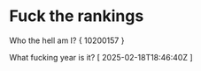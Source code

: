 # Fuck the rankings

Who the hell am I?
{ 10200157 }

What fucking year is it?
[ 2025-02-18T18:46:40Z ]
